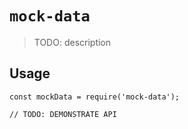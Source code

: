 # `mock-data`

> TODO: description

## Usage

```
const mockData = require('mock-data');

// TODO: DEMONSTRATE API
```
